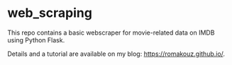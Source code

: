 # web_scraping
This repo contains a basic webscraper for movie-related data on IMDB using Python Flask.

Details and a tutorial are available on my blog: https://romakouz.github.io/.
